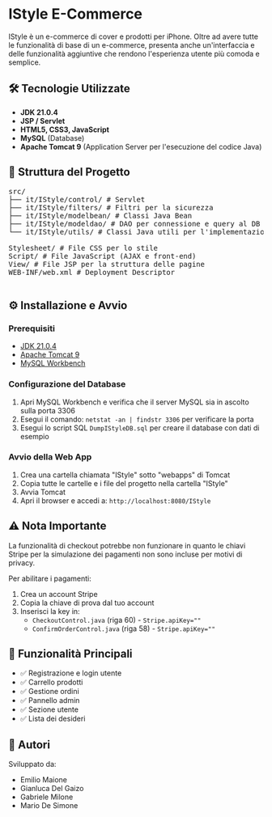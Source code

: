 # IStyle E-Commerce

IStyle è un e-commerce di cover e prodotti per iPhone. Oltre ad avere tutte le funzionalità di base di un e-commerce, 
presenta anche un'interfaccia e delle funzionalità aggiuntive che rendono l'esperienza utente più comoda e semplice.

## 🛠 Tecnologie Utilizzate

- **JDK 21.0.4**
- **JSP / Servlet**
- **HTML5, CSS3, JavaScript**
- **MySQL** (Database)
- **Apache Tomcat 9** (Application Server per l'esecuzione del codice Java)

## 📁 Struttura del Progetto

<pre>
src/
├── it/IStyle/control/ # Servlet
├── it/IStyle/filters/ # Filtri per la sicurezza
├── it/IStyle/modelbean/ # Classi Java Bean
├── it/IStyle/modeldao/ # DAO per connessione e query al DB
└── it/IStyle/utils/ # Classi Java utili per l'implementazione

Stylesheet/ # File CSS per lo stile
Script/ # File JavaScript (AJAX e front-end)
View/ # File JSP per la struttura delle pagine
WEB-INF/web.xml # Deployment Descriptor

</pre>



## ⚙️ Installazione e Avvio

### Prerequisiti

- [JDK 21.0.4](https://download.oracle.com/java/21/archive/jdk-21.0.4_windows-x64_bin.exe)
- [Apache Tomcat 9](https://dlcdn.apache.org/tomcat/tomcat-9/v9.0.110/bin/apache-tomcat-9.0.110.exe)
- [MySQL Workbench](https://dev.mysql.com/get/Downloads/MySQLGUITools/mysql-workbench-community-8.0.43-winx64.msi)

### Configurazione del Database

1. Apri MySQL Workbench e verifica che il server MySQL sia in ascolto sulla porta 3306
2. Esegui il comando: `netstat -an | findstr 3306` per verificare la porta
3. Esegui lo script SQL `DumpIStyleDB.sql` per creare il database con dati di esempio

### Avvio della Web App

1. Crea una cartella chiamata "IStyle" sotto "webapps" di Tomcat
2. Copia tutte le cartelle e i file del progetto nella cartella "IStyle"
3. Avvia Tomcat
4. Apri il browser e accedi a: `http://localhost:8080/IStyle`

## ⚠️ Nota Importante

La funzionalità di checkout potrebbe non funzionare in quanto le chiavi Stripe per la simulazione dei pagamenti non sono incluse per motivi di privacy.

Per abilitare i pagamenti:
1. Crea un account Stripe
2. Copia la chiave di prova dal tuo account
3. Inserisci la key in:
   - `CheckoutControl.java` (riga 60) - `Stripe.apiKey=""`
   - `ConfirmOrderControl.java` (riga 58) - `Stripe.apiKey=""`

## 🚀 Funzionalità Principali

- ✅ Registrazione e login utente
- ✅ Carrello prodotti
- ✅ Gestione ordini
- ✅ Pannello admin
- ✅ Sezione utente
- ✅ Lista dei desideri

## 👥 Autori

Sviluppato da:
- Emilio Maione
- Gianluca Del Gaizo
- Gabriele Milone
- Mario De Simone
